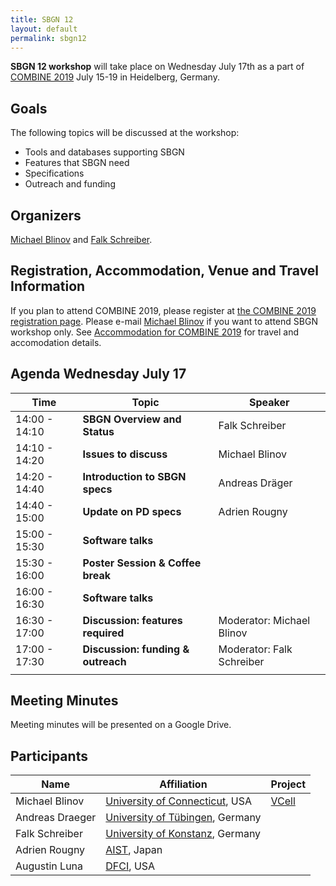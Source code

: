 ```yaml
---
title: SBGN 12
layout: default
permalink: sbgn12
---
```


<b>SBGN 12 workshop</b> will take place on Wednesday July 17th as a part of [COMBINE 2019](http://co.mbine.org/events/COMBINE_2019) July 15-19 in Heidelberg, Germany. 

## Goals
The following topics will be discussed at the workshop:
<ul>
  <li> Tools and databases supporting SBGN</li>
  <li> Features that SBGN need</li>
  <li> Specifications</li>
  <li> Outreach and funding</li>
</ul>

## Organizers
<a href="https://health.uconn.edu/blinov-lab/">Michael Blinov</a> and  <a href="https://www.cls.uni-konstanz.de/">Falk Schreiber</a>.

## Registration, Accommodation, Venue and Travel Information

If you plan to attend COMBINE 2019, please register at [the COMBINE 2019 registration page](http://co.mbine.org/events/COMBINE_2019#Registration). Please e-mail <a href="mailto:blinov@uchc.edu">Michael Blinov</a> if you want to attend SBGN workshop only. See [Accommodation for COMBINE 2019](http://co.mbine.org/events/COMBINE_2019/COMBINE2019_Travel) for travel and accomodation details.


## Agenda Wednesday July 17

| Time              | Topic                                                 | Speaker                         |
|-------------------|-------------------------------------------------------|---------------------------------|
| 14:00 - 14:10     | **SBGN Overview and Status**                          | Falk Schreiber                |
| 14:10 - 14:20     | **Issues to discuss**                                 | Michael Blinov              |
| 14:20 - 14:40     | **Introduction to SBGN specs**                        | Andreas Dräger              |
| 14:40 - 15:00     | **Update on PD specs**                                | Adrien Rougny                |  
| 15:00 - 15:30     | **Software talks**                                     |                              |      
| 15:30 - 16:00     | **Poster Session & Coffee break**                     |                              |
| 16:00 - 16:30     | **Software talks**                                     |                              |                 
| 16:30 - 17:00     | **Discussion: features required**                     | Moderator: Michael Blinov     |
| 17:00 - 17:30     | **Discussion: funding & outreach**                    | Moderator: Falk Schreiber     |
||

## Meeting Minutes

Meeting minutes will be presented on a Google Drive.

## Participants

| Name              | Affiliation                               | Project                         |
|-------------------|-------------------------------------------|---------------------------------|
| Michael Blinov    | <a href="https://health.uconn.edu/blinov-lab/">University of Connecticut</a>, USA    | <a href="http://vcell.org">VCell</a>                |
| Andreas Draeger   |   <a href="http://systems-biology.info">University of Tübingen</a>, Germany       |               |
| Falk Schreiber    |   <a href="https://www.cls.uni-konstanz.de/">University of Konstanz</a>, Germany   |               |
| Adrien Rougny     |   <a href="https://www.aist.go.jp/index_en.html">AIST</a>, Japan |        |
| Augustin Luna     |   <a href="https://www.dana-farber.org/">DFCI</a>, USA           |        |



